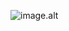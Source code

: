 ![image.alt](https://github.com/anwarfauz/HappyBirthdaySayang/blob/23109762de1b32f575366c63297c5ab8e2a219ba/KIWARI%20Self%20Foto-15.jpg)
